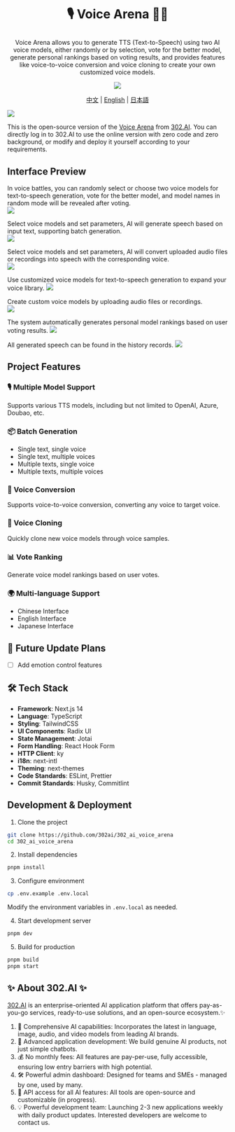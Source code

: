 # <p align="center"> 🎙️ Voice Arena 🚀✨</p>

<p align="center">Voice Arena allows you to generate TTS (Text-to-Speech) using two AI voice models, either randomly or by selection, vote for the better model, generate personal rankings based on voting results, and provides features like voice-to-voice conversion and voice cloning to create your own customized voice models.</p>

<p align="center"><a href="https://302.ai/product/detail/71" target="blank"><img src="https://file.302.ai/gpt/imgs/github/20250102/72a57c4263944b73bf521830878ae39a.png" /></a></p >

<p align="center"><a href="README_zh.md">中文</a> | <a href="README.md">English</a> | <a href="README_ja.md">日本語</a></p>

![](docs/302_Voice_Arena_en.png)

This is the open-source version of the [Voice Arena](https://302.ai/product/detail/71) from [302.AI](https://302.ai/en/). You can directly log in to 302.AI to use the online version with zero code and zero background, or modify and deploy it yourself according to your requirements.

## Interface Preview
In voice battles, you can randomly select or choose two voice models for text-to-speech generation, vote for the better model, and model names in random mode will be revealed after voting.      
![](docs/302_Voice_Arena_en_screenshot_01.png)

Select voice models and set parameters, AI will generate speech based on input text, supporting batch generation.    
![](docs/302_Voice_Arena_en_screenshot_02.png)           

Select voice models and set parameters, AI will convert uploaded audio files or recordings into speech with the corresponding voice.   
![](docs/302_Voice_Arena_en_screenshot_03.png)        

Use customized voice models for text-to-speech generation to expand your voice library. 
![](docs/302_Voice_Arena_en_screenshot_04.png)    

Create custom voice models by uploading audio files or recordings.   
![](docs/302_Voice_Arena_en_screenshot_05.png)    

The system automatically generates personal model rankings based on user voting results.
![](docs/302_Voice_Arena_en_screenshot_06.png)    

All generated speech can be found in the history records.
![](docs/302_Voice_Arena_en_screenshot_07.png)   

## Project Features
### 🎙️ Multiple Model Support
Supports various TTS models, including but not limited to OpenAI, Azure, Doubao, etc.
### 📦 Batch Generation
- Single text, single voice
- Single text, multiple voices
- Multiple texts, single voice
- Multiple texts, multiple voices
### 🔄 Voice Conversion
Supports voice-to-voice conversion, converting any voice to target voice.
### 🎯 Voice Cloning
Quickly clone new voice models through voice samples.
### 📊 Vote Ranking
Generate voice model rankings based on user votes.
### 🌍 Multi-language Support
- Chinese Interface
- English Interface
- Japanese Interface

## 🚩 Future Update Plans
- [ ] Add emotion control features

## 🛠️ Tech Stack

- **Framework**: Next.js 14
- **Language**: TypeScript
- **Styling**: TailwindCSS
- **UI Components**: Radix UI
- **State Management**: Jotai
- **Form Handling**: React Hook Form
- **HTTP Client**: ky
- **i18n**: next-intl
- **Theming**: next-themes
- **Code Standards**: ESLint, Prettier
- **Commit Standards**: Husky, Commitlint

## Development & Deployment
1. Clone the project
```bash
git clone https://github.com/302ai/302_ai_voice_arena
cd 302_ai_voice_arena
```

2. Install dependencies
```bash
pnpm install
```

3. Configure environment
```bash
cp .env.example .env.local
```
Modify the environment variables in `.env.local` as needed.

4. Start development server
```bash
pnpm dev
```

5. Build for production
```bash
pnpm build
pnpm start
```

## ✨ About 302.AI ✨
[302.AI](https://302.ai/en/) is an enterprise-oriented AI application platform that offers pay-as-you-go services, ready-to-use solutions, and an open-source ecosystem.✨
1. 🧠 Comprehensive AI capabilities: Incorporates the latest in language, image, audio, and video models from leading AI brands.
2. 🚀 Advanced application development: We build genuine AI products, not just simple chatbots.
3. 💰 No monthly fees: All features are pay-per-use, fully accessible, ensuring low entry barriers with high potential.
4. 🛠 Powerful admin dashboard: Designed for teams and SMEs - managed by one, used by many.
5. 🔗 API access for all AI features: All tools are open-source and customizable (in progress).
6. 💡 Powerful development team: Launching 2-3 new applications weekly with daily product updates. Interested developers are welcome to contact us.

